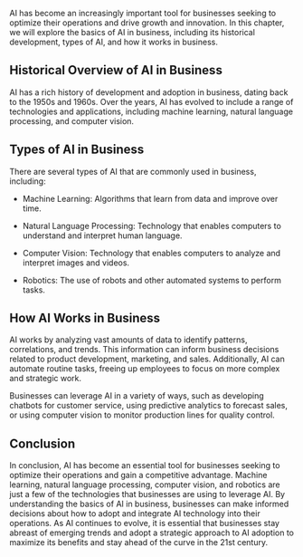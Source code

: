 
AI has become an increasingly important tool for businesses seeking to optimize their operations and drive growth and innovation. In this chapter, we will explore the basics of AI in business, including its historical development, types of AI, and how it works in business.

Historical Overview of AI in Business
-------------------------------------

AI has a rich history of development and adoption in business, dating back to the 1950s and 1960s. Over the years, AI has evolved to include a range of technologies and applications, including machine learning, natural language processing, and computer vision.

Types of AI in Business
-----------------------

There are several types of AI that are commonly used in business, including:

* Machine Learning: Algorithms that learn from data and improve over time.

* Natural Language Processing: Technology that enables computers to understand and interpret human language.

* Computer Vision: Technology that enables computers to analyze and interpret images and videos.

* Robotics: The use of robots and other automated systems to perform tasks.

How AI Works in Business
------------------------

AI works by analyzing vast amounts of data to identify patterns, correlations, and trends. This information can inform business decisions related to product development, marketing, and sales. Additionally, AI can automate routine tasks, freeing up employees to focus on more complex and strategic work.

Businesses can leverage AI in a variety of ways, such as developing chatbots for customer service, using predictive analytics to forecast sales, or using computer vision to monitor production lines for quality control.

Conclusion
----------

In conclusion, AI has become an essential tool for businesses seeking to optimize their operations and gain a competitive advantage. Machine learning, natural language processing, computer vision, and robotics are just a few of the technologies that businesses are using to leverage AI. By understanding the basics of AI in business, businesses can make informed decisions about how to adopt and integrate AI technology into their operations. As AI continues to evolve, it is essential that businesses stay abreast of emerging trends and adopt a strategic approach to AI adoption to maximize its benefits and stay ahead of the curve in the 21st century.
